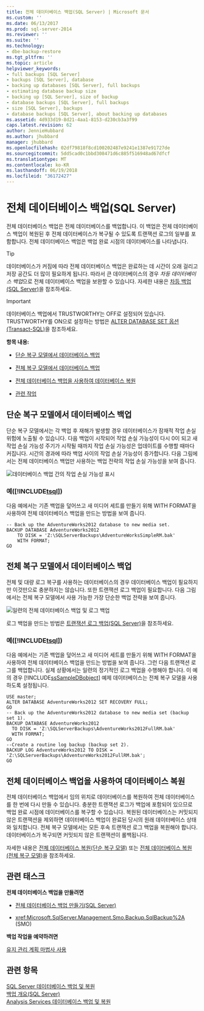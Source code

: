 ```yaml
---
title: 전체 데이터베이스 백업(SQL Server) | Microsoft 문서
ms.custom: ''
ms.date: 06/13/2017
ms.prod: sql-server-2014
ms.reviewer: ''
ms.suite: ''
ms.technology:
- dbe-backup-restore
ms.tgt_pltfrm: ''
ms.topic: article
helpviewer_keywords:
- full backups [SQL Server]
- backups [SQL Server], database
- backing up databases [SQL Server], full backups
- estimating database backup size
- backing up [SQL Server], size of backup
- database backups [SQL Server], full backups
- size [SQL Server], backups
- database backups [SQL Server], about backing up databases
ms.assetid: 4d933d19-8d21-4aa1-8153-d230cb3a3f99
caps.latest.revision: 62
author: JennieHubbard
ms.author: jhubbard
manager: jhubbard
ms.openlocfilehash: 02df79818f8cd100202487e9241e1387e91727de
ms.sourcegitcommit: 5dd5cad0c1bbd308471d6c885f516948ad67dfcf
ms.translationtype: MT
ms.contentlocale: ko-KR
ms.lasthandoff: 06/19/2018
ms.locfileid: "36172427"
---
```

# <a name="full-database-backups-sql-server"></a>전체 데이터베이스 백업(SQL Server)
  전체 데이터베이스 백업은 전체 데이터베이스를 백업합니다. 이 백업은 전체 데이터베이스 백업이 복원된 후 전체 데이터베이스가 복구될 수 있도록 트랜잭션 로그의 일부를 포함합니다. 전체 데이터베이스 백업은 백업 완료 시점의 데이터베이스를 나타냅니다.  
  
> [!TIP]  
>  데이터베이스가 커짐에 따라 전체 데이터베이스 백업은 완료하는 데 시간이 오래 걸리고 저장 공간도 더 많이 필요하게 됩니다. 따라서 큰 데이터베이스의 경우 *차등 데이터베이스 백업*으로 전체 데이터베이스 백업을 보완할 수 있습니다. 자세한 내용은 [차등 백업&#40;SQL Server&#41;](differential-backups-sql-server.md)을 참조하세요.  
  
> [!IMPORTANT]  
>  데이터베이스 백업에서 TRUSTWORTHY는 OFF로 설정되어 있습니다. TRUSTWORTHY를 ON으로 설정하는 방법은 [ALTER DATABASE SET 옵션&#40;Transact-SQL&#41;](/sql/t-sql/statements/alter-database-transact-sql-set-options)을 참조하세요.  
  
 **항목 내용:**  
  
-   [단순 복구 모델에서 데이터베이스 백업](#DbBuRMs)  
  
-   [전체 복구 모델에서 데이터베이스 백업](#DbBuRMf)  
  
-   [전체 데이터베이스 백업을 사용하여 데이터베이스 복원](#RestoreDbBu)  
  
-   [관련 작업](#RelatedTasks)  
  
##  <a name="DbBuRMs"></a> 단순 복구 모델에서 데이터베이스 백업  
 단순 복구 모델에서는 각 백업 후 재해가 발생할 경우 데이터베이스가 잠재적 작업 손실 위험에 노출될 수 있습니다. 다음 백업이 시작되어 작업 손실 가능성이 다시 0이 되고 새 작업 손실 가능성 주기가 시작될 때까지 작업 손실 가능성은 업데이트를 수행할 때마다 커집니다. 시간의 경과에 따라 백업 사이의 작업 손실 가능성이 증가합니다. 다음 그림에서는 전체 데이터베이스 백업만 사용하는 백업 전략의 작업 손실 가능성을 보여 줍니다.  
  
 ![데이터베이스 백업 간의 작업 손실 가능성 표시](../../database-engine/media/bnr-rmsimple-1-fulldb-backups.gif "Shows work-loss exposure between database backups")  
  
### <a name="example-includetsqlincludestsql-mdmd"></a>예([!INCLUDE[tsql](../../../includes/tsql-md.md)])  
 다음 예에서는 기존 백업을 덮어쓰고 새 미디어 세트를 만들기 위해 WITH FORMAT을 사용하여 전체 데이터베이스 백업을 만드는 방법을 보여 줍니다.  
  
```  
-- Back up the AdventureWorks2012 database to new media set.  
BACKUP DATABASE AdventureWorks2012  
    TO DISK = 'Z:\SQLServerBackups\AdventureWorksSimpleRM.bak'   
    WITH FORMAT;  
GO  
```  
  
##  <a name="DbBuRMf"></a> 전체 복구 모델에서 데이터베이스 백업  
 전체 및 대량 로그 복구를 사용하는 데이터베이스의 경우 데이터베이스 백업이 필요하지만 이것만으로 충분하지는 않습니다. 또한 트랜잭션 로그 백업이 필요합니다. 다음 그림에서는 전체 복구 모델에서 사용 가능한 가장 단순한 백업 전략을 보여 줍니다.  
  
 ![일련의 전체 데이터베이스 백업 및 로그 백업](../../database-engine/media/bnr-rmfull-1-fulldb-log-backups.gif "Series of full database backups and log backups")  
  
 로그 백업을 만드는 방법은 [트랜잭션 로그 백업&#40;SQL Server&#41;](transaction-log-backups-sql-server.md)을 참조하세요.  
  
### <a name="example-includetsqlincludestsql-mdmd"></a>예([!INCLUDE[tsql](../../../includes/tsql-md.md)])  
 다음 예에서는 기존 백업을 덮어쓰고 새 미디어 세트를 만들기 위해 WITH FORMAT을 사용하여 전체 데이터베이스 백업을 만드는 방법을 보여 줍니다. 그런 다음 트랜잭션 로그를 백업합니다. 실제 상황에서는 일련의 정기적인 로그 백업을 수행해야 합니다. 이 예의 경우 [!INCLUDE[ssSampleDBobject](../../includes/sssampledbobject-md.md)] 예제 데이터베이스는 전체 복구 모델을 사용하도록 설정됩니다.  
  
```  
USE master;  
ALTER DATABASE AdventureWorks2012 SET RECOVERY FULL;  
GO  
-- Back up the AdventureWorks2012 database to new media set (backup set 1).  
BACKUP DATABASE AdventureWorks2012  
  TO DISK = 'Z:\SQLServerBackups\AdventureWorks2012FullRM.bak'   
  WITH FORMAT;  
GO  
--Create a routine log backup (backup set 2).  
BACKUP LOG AdventureWorks2012 TO DISK = 'Z:\SQLServerBackups\AdventureWorks2012FullRM.bak';  
GO  
```  
  
##  <a name="RestoreDbBu"></a> 전체 데이터베이스 백업을 사용하여 데이터베이스 복원  
 전체 데이터베이스 백업에서 임의 위치로 데이터베이스를 복원하여 전체 데이터베이스를 한 번에 다시 만들 수 있습니다. 충분한 트랜잭션 로그가 백업에 포함되어 있으므로 백업 완료 시점에 데이터베이스를 복구할 수 있습니다. 복원된 데이터베이스는 커밋되지 않은 트랜잭션을 제외하면 데이터베이스 백업이 완료된 당시의 원래 데이터베이스 상태와 일치합니다. 전체 복구 모델에서는 모든 후속 트랜잭션 로그 백업을 복원해야 합니다. 데이터베이스가 복구되면 커밋되지 않은 트랜잭션이 롤백됩니다.  
  
 자세한 내용은 [전체 데이터베이스 복원&#40;단순 복구 모델&#41;](complete-database-restores-simple-recovery-model.md) 또는 [전체 데이터베이스 복원&#40;전체 복구 모델&#41;](complete-database-restores-full-recovery-model.md)을 참조하세요.  
  
##  <a name="RelatedTasks"></a> 관련 태스크  
 **전체 데이터베이스 백업을 만들려면**  
  
-   [전체 데이터베이스 백업 만들기&#40;SQL Server&#41;](create-a-full-database-backup-sql-server.md)  
  
-   <xref:Microsoft.SqlServer.Management.Smo.Backup.SqlBackup%2A> (SMO)  
  
 **백업 작업을 예약하려면**  
  
 [유지 관리 계획 마법사 사용](../maintenance-plans/use-the-maintenance-plan-wizard.md)  
  
## <a name="see-also"></a>관련 항목  
 [SQL Server 데이터베이스 백업 및 복원](back-up-and-restore-of-sql-server-databases.md)   
 [백업 개요&#40;SQL Server&#41;](backup-overview-sql-server.md)   
 [Analysis Services 데이터베이스 백업 및 복원](../../analysis-services/multidimensional-models/backup-and-restore-of-analysis-services-databases.md)  
  
  
